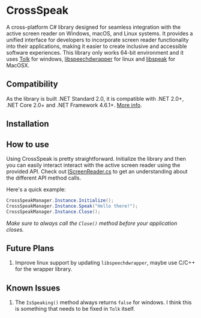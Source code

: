 # CrossSpeak

A cross-platform C# library designed for seamless integration with the active screen reader on Windows, macOS, and Linux systems.
It provides a unified interface for developers to incorporate screen reader functionality into their applications,
making it easier to create inclusive and accessible software experiences.
This library only works 64-bit environment and it uses [Tolk](https://github.com/ndarilek/tolk) for windows,
[libspeechdwrapper](https://github.com/khanshoaib3/libspeechdwrapper) for linux and [libspeak](https://github.com/Flameborn/libspeak) for MacOSX.

## Compatibility

As the library is built .NET Standard 2.0, it is compatible with .NET 2.0+, .NET Core 2.0+ and .NET Framework 4.6.1+.
[More info](https://learn.microsoft.com/en-us/dotnet/standard/net-standard?tabs=net-standard-2-0#select-net-standard-version).

## Installation

## How to use

Using CrossSpeak is pretty straightforward.
Initialize the library and then you can easily interact interact with the active screen reader using the provided API.
Check out [IScreenReader.cs](https://github.com/khanshoaib3/CrossSpeak/blob/master/CrossSpeak/IScreenReader.cs) to get an understanding about the different API method calls.

Here's a quick example:

```csharp
CrossSpeakManager.Instance.Initialize();
CrossSpeakManager.Instance.Speak("Hello there!");
CrossSpeakManager.Instance.Close();
```

*Make sure to always call the `Close()` method before your application closes.*

## Future Plans

1. Improve linux support by updating `libspeechdwrapper`, maybe use C/C++ for the wrapper library.

## Known Issues

1. The `IsSpeaking()` method always returns `false` for windows. I think this is something that needs to be fixed in `Tolk` itself.
